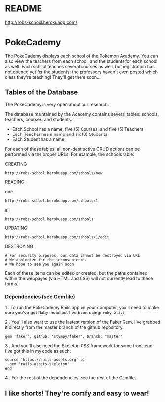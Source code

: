 # README
http://robs-school.herokuapp.com/

<h1>PokeCademy</h1>
The PokeCademy displays each school of the Pokemon Academy. You can also view the teachers from each school, and the students for each school as well. Each school teaches several courses as well, but registration has not opened yet for the students; the professors haven't even posted which class they're teaching! They'll get there soon...

<h2>Tables of the Database</h2>

The PokeCademy is very open about our research.

The database maintained by the Academy contains several tables: schools, teachers, courses, and students.

- Each School has a name, five (5) Courses, and five (5) Teachers
- Each Teacher has a name and six (6) Students
- Each Student has a name.

For each of these tables, all non-destructive CRUD actions can be performed via the proper URLs. For example, the schools table:

CREATING

	http://robs-school.herokuapp.com/schools/new

READING
<div>one</div>
	
	http://robs-school.herokuapp.com/schools/1
		
<div>all</div>
	
	http://robs-school.herokuapp.com/schools

UPDATING

	http://robs-school.herokuapp.com/schools/1/edit

DESTROYING

	# For security purposes, our data cannot be destroyed via URL
	# We apologize for the inconvenience.
	# We hope to see you again soon!

Each of these items can be edited or created, but the paths contained within the webpages (via HTML and CSS) will not currently lead to these forms.

<h3>Dependencies (see Gemfile)</h3>

1
. To run the PokeCademy Rails app on your computer, you'll need to make sure you've got Ruby installed. I've been using:
```ruby 2.3.0```

2
. You'll also want to use the lastest version of the Faker Gem. I've grabbed it directly from the master branch of the github repository.

```gem 'faker', github: "stympy/faker", branch: "master"```

3
. And you'll also need the Skeleton CSS framework for some front-end. I've got this in my code as such:

```
source 'https://rails-assets.org' do
  gem 'rails-assets-skeleton'
end
```
4
. For the rest of the dependencies, see the rest of the Gemfile.

<h2>I like shorts! They're comfy and easy to wear!</h2>
